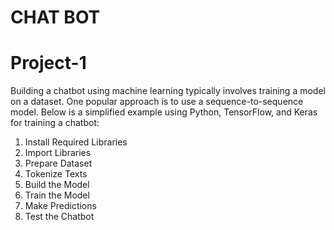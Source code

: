# CHAT BOT
# Project-1
Building a chatbot using machine learning typically involves training a model on a dataset. One popular approach is to use a sequence-to-sequence model. Below is a simplified example using Python, TensorFlow, and Keras for training a chatbot:

1. Install Required Libraries
2. Import Libraries
3. Prepare Dataset
4. Tokenize Texts
5. Build the Model
6. Train the Model
7. Make Predictions
8. Test the Chatbot
